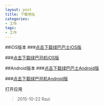 ```yaml
---
layout: post
title: 下载地址
categories:
- 工作
tags:
- 工作 
---
```

##iOS版本
###[点击下载绿巴巴士iOS版](itms-services://?action=download-manifest&url=https://dn-raziailfm.qbox.me/GreenBus.plist)

###[点击下载绿巴司机iOS版](itms-services://?action=download-manifest&url=https://dn-raziailfm.qbox.me/GreenBusDriver.plist)



##Android版本
###[点击下载绿巴巴士Android版](http://139.196.29.225/greenbus-webapp/app/android/passengers/2/greenbus.apk)

###[点击下载绿巴司机Android版](http://139.196.29.225/greenbus-webapp/app/android/driver/2/greenbus_driver.apk)


<a herf="GreenBus1">打开应用</a>


> 2015-10-22 Razi

